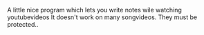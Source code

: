 A little nice program which lets you write notes wile watching youtubevideos
It doesn't work on many songvideos. They must be protected..
